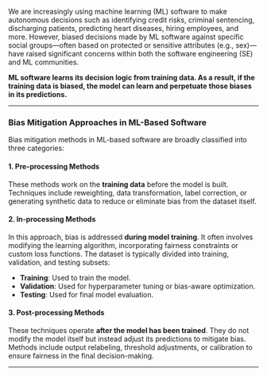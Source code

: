 We are increasingly using machine learning (ML) software to make autonomous decisions such as identifying credit risks, criminal sentencing, discharging patients, predicting heart diseases, hiring employees, and more. However, biased decisions made by ML software against specific social groups—often based on protected or sensitive attributes (e.g., sex)—have raised significant concerns within both the software engineering (SE) and ML communities.

**ML software learns its decision logic from training data. As a result, if the training data is biased, the model can learn and perpetuate those biases in its predictions.**

---

### Bias Mitigation Approaches in ML-Based Software

Bias mitigation methods in ML-based software are broadly classified into three categories:

#### 1. Pre-processing Methods
These methods work on the **training data** before the model is built. Techniques include reweighting, data transformation, label correction, or generating synthetic data to reduce or eliminate bias from the dataset itself.











#### 2. In-processing Methods
In this approach, bias is addressed **during model training**. It often involves modifying the learning algorithm, incorporating fairness constraints or custom loss functions. The dataset is typically divided into training, validation, and testing subsets:
- **Training**: Used to train the model.
- **Validation**: Used for hyperparameter tuning or bias-aware optimization.
- **Testing**: Used for final model evaluation.

#### 3. Post-processing Methods
These techniques operate **after the model has been trained**. They do not modify the model itself but instead adjust its predictions to mitigate bias. Methods include output relabeling, threshold adjustments, or calibration to ensure fairness in the final decision-making.

---

